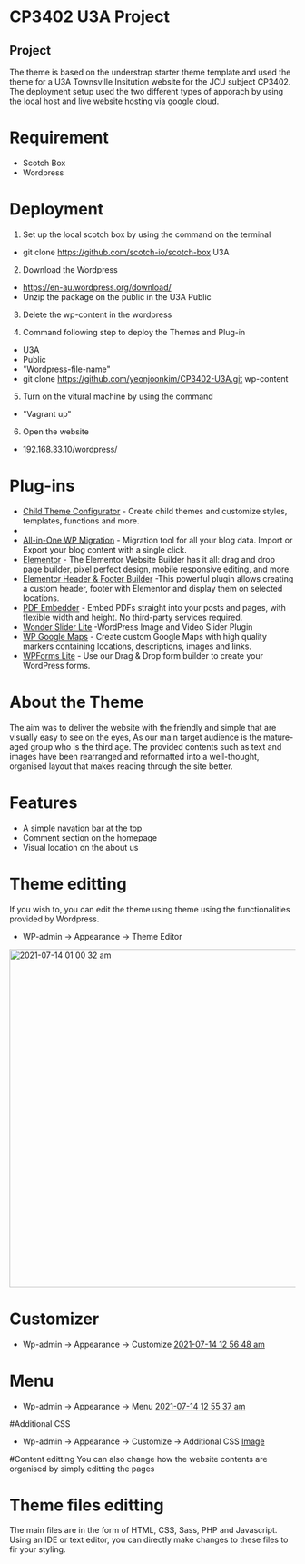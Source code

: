 # CP3402 U3A Project

## Project

The theme is based on the understrap starter theme template and used the theme for a U3A Townsville Insitution website for the JCU subject CP3402. The deployment setup used the two different types of apporach by using the local host and live website hosting via google cloud.

# Requirement
- Scotch Box
- Wordpress

# Deployment

1. Set up the local scotch box by using the command on the terminal
- git clone https://github.com/scotch-io/scotch-box U3A

2. Download the Wordpress 
- https://en-au.wordpress.org/download/
- Unzip the package on the public in the U3A Public

3. Delete the wp-content in the wordpress

4. Command following step to deploy the Themes and Plug-in
- U3A
- Public
- "Wordpress-file-name"
- git clone https://github.com/yeonjoonkim/CP3402-U3A.git wp-content

5. Turn on the vitural machine by using the command
- "Vagrant up"

6. Open the website
- 192.168.33.10/wordpress/

# Plug-ins

- [Child Theme Configurator](https://wordpress.org/plugins/child-theme-configurator/) - Create child themes and customize styles, templates, functions and more.
- 
- [All-in-One WP Migration](https://wordpress.org/plugins/all-in-one-wp-migration/) - Migration tool for all your blog data. Import or Export your blog content with a single click.
- [Elementor](https://wordpress.org/plugins/elementor/) - The Elementor Website Builder has it all: drag and drop page builder, pixel perfect design, mobile responsive editing, and more.
- [Elementor Header & Footer Builder](https://wordpress.org/plugins/header-footer-elementor/) -This powerful plugin allows creating a custom header, footer with Elementor and display them on selected locations. 
- [PDF Embedder](https://wordpress.org/plugins/pdf-embedder/) - Embed PDFs straight into your posts and pages, with flexible width and height. No third-party services required.
- [Wonder Slider Lite](https://wordpress.org/plugins/wonderplugin-slider-lite/) -WordPress Image and Video Slider Plugin
- [WP Google Maps](https://wordpress.org/plugins/wp-google-maps/) - Create custom Google Maps with high quality markers containing locations, descriptions, images and links. 
- [WPForms Lite](https://wordpress.org/plugins/wpforms-lite/) -  Use our Drag & Drop form builder to create your WordPress forms.

# About the Theme
The aim was to deliver the website with the friendly and simple that are visually easy to see on the eyes, As our main target audience is the mature-aged group who is the third age. The provided contents such as text and images have been rearranged and reformatted into a well-thought, organised layout that makes reading through the site better.

# Features
- A simple navation bar at the top
- Comment section on the homepage
- Visual location on the about us

# Theme editting
If you wish to, you can edit the theme using theme using the functionalities provided by Wordpress.
- WP-admin -> Appearance -> Theme Editor
<img width="595" alt="2021-07-14 01 00 32 am" src="https://user-images.githubusercontent.com/68950976/125475390-accbac91-7545-4407-a162-b7093cc21b91.png">


# Customizer
- Wp-admin -> Appearance -> Customize
[2021-07-14 12 56 48 am](https://user-images.githubusercontent.com/68950976/125474890-edc3606c-d38e-4627-a6a4-21034168ed0c.png)


# Menu
- Wp-admin -> Appearance -> Menu
[2021-07-14 12 55 37 am](https://user-images.githubusercontent.com/68950976/125474629-6b4be861-fc53-4ec3-8086-897f8ba4ce6b.png)


#Additional CSS
- Wp-admin -> Appearance -> Customize -> Additional CSS
[Image](https://user-images.githubusercontent.com/68950976/125474307-564b9ce9-50c8-4bb6-919f-d0ecda182e41.png)

#Content editting
You can also change how the website contents are organised by simply editting the pages

# Theme files editting
The main files are in the form of HTML, CSS, Sass, PHP and Javascript. Using an IDE or text editor, you can directly make changes to these files to fir your styling.
